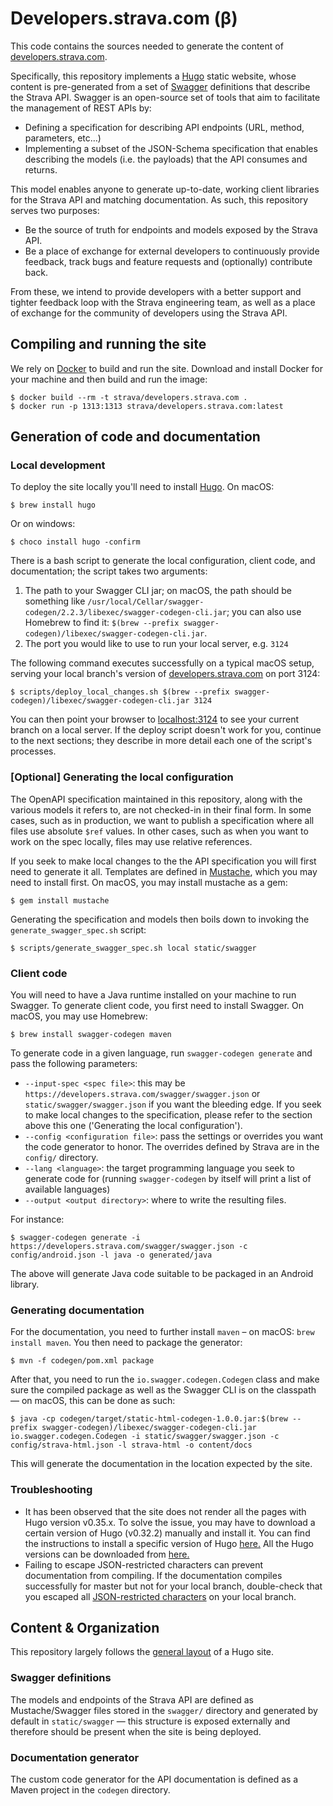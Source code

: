 # Developers.strava.com (β)

This code contains the sources needed to generate the content of [developers.strava.com](https://developers.strava.com).

Specifically, this repository implements a [Hugo](https://gohugo.io) static website, whose content is pre-generated from a set of [Swagger](swagger.io) definitions that describe the Strava API. Swagger is an open-source set of tools that aim to facilitate the management of REST APIs by:

- Defining a specification for describing API endpoints (URL, method, parameters, etc…)
- Implementing a subset of the JSON-Schema specification that enables describing the models (i.e.
  the payloads) that the API consumes and returns.

This model enables anyone to generate up-to-date, working client libraries for the Strava API and matching documentation. As such, this repository serves two purposes:

- Be the source of truth for endpoints and models exposed by the Strava API.
- Be a place of exchange for external developers to continuously provide feedback, track bugs and
feature requests and (optionally) contribute back.

From these, we intend to provide developers with a better support and tighter feedback loop with the Strava engineering team, as well as a place of exchange for the community of developers using the Strava API.

## Compiling and running the site

We rely on [Docker](https://www.docker.com/) to build and run the site. Download and install Docker for your machine and then build and run the image:

    $ docker build --rm -t strava/developers.strava.com .
    $ docker run -p 1313:1313 strava/developers.strava.com:latest

## Generation of code and documentation

### Local development

To deploy the site locally you'll need to install [Hugo](https://gohugo.io/). On macOS:

    $ brew install hugo
    
Or on windows:

    $ choco install hugo -confirm

There is a bash script to generate the local configuration, client code, and documentation; the script takes two arguments:

1. The path to your Swagger CLI jar; on macOS, the path should be something like `/usr/local/Cellar/swagger-codegen/2.2.3/libexec/swagger-codegen-cli.jar`; you can also use Homebrew to find it: `$(brew --prefix swagger-codegen)/libexec/swagger-codegen-cli.jar`. 
2. The port you would like to use to run your local server, e.g. `3124`

The following command executes successfully on a typical macOS setup, serving your local branch's version of [developers.strava.com](https://developers.strava.com) on port 3124:

    $ scripts/deploy_local_changes.sh $(brew --prefix swagger-codegen)/libexec/swagger-codegen-cli.jar 3124
    
You can then point your browser to [localhost:3124](localhost:3124) to see your current branch on a local server. If the deploy script doesn't work for you, continue to the next sections; they describe in more detail each one of the script's processes. 

### [Optional] Generating the local configuration

The OpenAPI specification maintained in this repository, along with the various models it refers to, are not checked-in in their final form. In some cases, such as in production, we want to publish a specification where all files use absolute `$ref` values. In other cases, such as when you want to work on the spec locally, files may use relative references.

If you seek to make local changes to the the API specification you will first need to generate it all. Templates are defined in [Mustache](https://mustache.github.io/), which you may need to install first. On macOS, you may install mustache as a gem:

    $ gem install mustache

Generating the specification and models then boils down to invoking the `generate_swagger_spec.sh` script:

    $ scripts/generate_swagger_spec.sh local static/swagger

### Client code

You will need to have a Java runtime installed on your machine to run Swagger. To generate client code, you first need to install Swagger. On macOS, you may use Homebrew:

    $ brew install swagger-codegen maven

To generate code in a given language, run `swagger-codegen generate` and pass the following
parameters:

- `--input-spec <spec file>`: this may be `https://developers.strava.com/swagger/swagger.json` or `static/swagger/swagger.json` if you want the bleeding edge. If you seek to make local changes to the specification, please refer to the section above this one ('Generating the local configuration').
- `--config <configuration file>`: pass the settings or overrides you want the code generator to honor. The overrides defined by Strava are in the `config/` directory.
- `--lang <language>`: the target programming language you seek to generate code for (running `swagger-codegen` by itself will print a list of available languages)
- `--output <output directory>`: where to write the resulting files.

For instance:

    $ swagger-codegen generate -i https://developers.strava.com/swagger/swagger.json -c config/android.json -l java -o generated/java

The above will generate Java code suitable to be packaged in an Android library.

### Generating documentation

For the documentation, you need to further install `maven` – on macOS: `brew install maven`. You then need to package the generator:

    $ mvn -f codegen/pom.xml package

After that, you need to run the `io.swagger.codegen.Codegen` class and make sure the compiled package as well as the Swagger CLI is on the classpath — on macOS, this can be done as such:

    $ java -cp codegen/target/static-html-codegen-1.0.0.jar:$(brew --prefix swagger-codegen)/libexec/swagger-codegen-cli.jar io.swagger.codegen.Codegen -i static/swagger/swagger.json -c config/strava-html.json -l strava-html -o content/docs

This will generate the documentation in the location expected by the site.

### Troubleshooting

- It has been observed that the site does not render all the pages with Hugo version v0.35.x. To solve the issue, you may have to download a certain version of Hugo (v0.32.2) manually and install it. You can find the instructions to install a specific version of Hugo [here.](https://github.com/gohugoio/hugo/blob/master/docs/content/getting-started/installing.md) All the Hugo versions can be downloaded from [here.](https://github.com/gohugoio/hugo/releases)
- Failing to escape JSON-restricted characters can prevent documentation from compiling. If the documentation compiles successfully for master but not for your local branch, double-check that you escaped all [JSON-restricted characters](http://www.json.org/) on your local branch.

## Content & Organization

This repository largely follows the [general layout](https://gohugo.io/overview/source-directory/) of a Hugo site.

### Swagger definitions

The models and endpoints of the Strava API are defined as Mustache/Swagger files stored in the `swagger/` directory and generated by default in `static/swagger` — this structure is exposed externally and therefore should be present when the site is being deployed.

### Documentation generator

The custom code generator for the API documentation is defined as a Maven project in the `codegen` directory.
